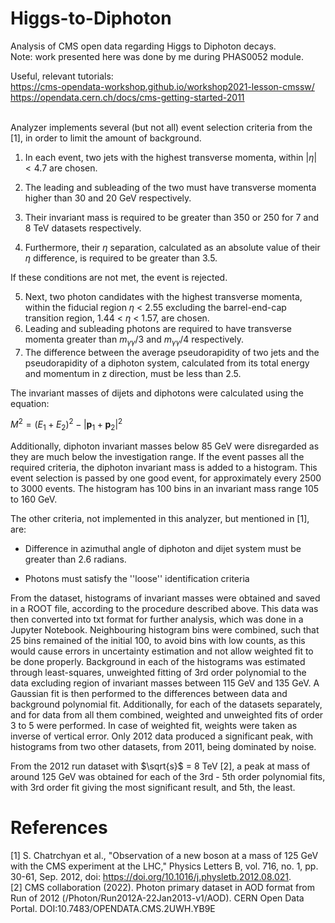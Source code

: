 # Higgs-to-Diphoton
Analysis of CMS open data regarding Higgs to Diphoton decays. <br>
Note: work presented here was done by me during PHAS0052 module.


Useful, relevant tutorials: \
https://cms-opendata-workshop.github.io/workshop2021-lesson-cmssw/ \
https://opendata.cern.ch/docs/cms-getting-started-2011 
<br>
<br>

Analyzer implements several (but not all) event selection criteria from the [1], in order to limit the amount of background. 

1) In each event, two jets with the highest transverse momenta, within $|\eta| < 4.7$ are chosen. 

2) The leading and subleading of the two must have transverse momenta higher than 30 and 20 GeV respectively. 

3) Their invariant mass is required to be greater than 350 or 250 for 7 and 8 TeV datasets respectively. 

4) Furthermore, their $\eta$  separation, calculated as an absolute value of their $\eta$ difference, is required to be greater than 3.5. 



If these conditions are not met, the event is rejected. 


5) Next, two photon candidates with the highest transverse momenta, within the fiducial region $\eta$  < 2.55 excluding the barrel-end-cap  transition region, 1.44 < $\eta$ < 1.57, are chosen. 
6) Leading and subleading photons are required to have transverse momenta greater than $m_{\gamma \gamma}/3$ and $m_{\gamma \gamma}/4$ respectively. 
7) The difference between the average pseudorapidity of two jets and the pseudorapidity of a diphoton system, calculated from its total energy and momentum in z direction, must be less than 2.5. 

The invariant masses of dijets and diphotons were calculated using the equation:

$M^2 = (E_1+E_2)^2 - \left|\mathbf{p}_1 + \mathbf{p}_2\right|^2$


Additionally, diphoton invariant masses below 85 GeV were disregarded as they are much below the investigation range.
If the event passes all the required criteria, the diphoton invariant mass is added to a histogram. This event selection is passed by one good event, for approximately every 2500 to 3000 events. The histogram has 100 bins in an invariant mass range 105 to 160 GeV.

The other criteria, not implemented in this analyzer, but mentioned in [1], are:

- Difference in azimuthal angle of diphoton and dijet system must be greater than 2.6 radians.

- Photons must satisfy the ''loose'' identification criteria

From the dataset, histograms of invariant masses were obtained and saved in a ROOT file, according to the procedure described above. This data was then converted into txt format for further analysis, which was done in a Jupyter Notebook. Neighbouring histogram bins were combined, such that 25 bins remained of the initial 100, to avoid bins with low counts, as this would cause errors in uncertainty estimation and not allow weighted fit to be done properly. Background in each of the histograms was estimated through least-squares, unweighted fitting of 3rd order polynomial to the data excluding region of invariant masses between 115 GeV and 135 GeV. A Gaussian fit is then performed to the differences between data and background polynomial fit. Additionally, for each of the datasets separately, and for data from all them combined, weighted and unweighted fits of order 3 to 5 were performed. In case of weighted fit, weights were taken as inverse of vertical error. Only 2012 data produced a significant peak, with histograms from two other datasets, from 2011, being dominated by noise. 

From the 2012 run dataset with $\sqrt{s}$ = 8 TeV [2], a peak at mass of around 125 GeV was obtained for each of the 3rd - 5th order polynomial fits, with 3rd order fit giving the most significant result, and 5th, the least.


# References
[1] S. Chatrchyan et al., "Observation of a new boson at a mass of 125 GeV with the CMS experiment at the LHC," Physics Letters B, vol. 716, no. 1, pp. 30-61, Sep. 2012, doi: https://doi.org/10.1016/j.physletb.2012.08.021. <br>
[2] CMS collaboration (2022). Photon primary dataset in AOD format from Run of 2012 (/Photon/Run2012A-22Jan2013-v1/AOD). CERN Open Data Portal. DOI:10.7483/OPENDATA.CMS.2UWH.YB9E

